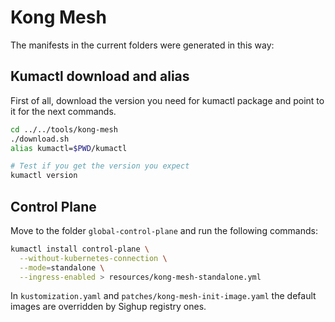 # Kong Mesh

The manifests in the current folders were generated in this way:

## Kumactl download and alias

First of all, download the version you need for kumactl package and point to it for the next commands.
```bash
cd ../../tools/kong-mesh
./download.sh
alias kumactl=$PWD/kumactl

# Test if you get the version you expect
kumactl version

```

## Control Plane

Move to the folder `global-control-plane` and run the following commands:

```bash
kumactl install control-plane \
  --without-kubernetes-connection \
  --mode=standalone \
  --ingress-enabled > resources/kong-mesh-standalone.yml

```

In `kustomization.yaml` and `patches/kong-mesh-init-image.yaml` the default images are overridden by Sighup registry ones.
